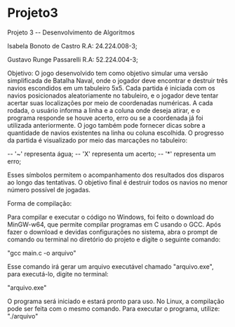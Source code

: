 # Projeto3
Projeto 3 -- Desenvolvimento de Algoritmos

Isabela Bonoto de Castro
R.A:  24.224.008-3;

Gustavo Runge Passarelli
R.A:  52.224.004-3;

Objetivo:
O jogo desenvolvido tem como objetivo simular uma versão simplificada de Batalha Naval, onde o jogador deve encontrar e 
destruir três navios escondidos em um tabuleiro 5x5. Cada partida é iniciada com os navios posicionados aleatoriamente no 
tabuleiro, e o jogador deve tentar acertar suas localizações por meio de coordenadas numéricas. A cada rodada, o usuário 
informa a linha e a coluna onde deseja atirar, e o programa responde se houve acerto, erro ou se a coordenada já foi 
utilizada anteriormente. O jogo também pode fornecer dicas sobre a quantidade de navios existentes na linha ou coluna 
escolhida. O progresso da partida é visualizado por meio das marcações no tabuleiro: 

-- '~' representa água;
-- 'X' representa um acerto;
-- '*' representa um erro;

Esses símbolos permitem o acompanhamento dos resultados dos disparos
ao longo das tentativas. O objetivo final é destruir
todos os navios no menor número possível de jogadas.


Forma de compilação:

Para compilar e executar o código no Windows, foi feito o download do
MinGW-w64, que permite compilar programas em C usando o GCC. Após
fazer o download e devidas configurações no sistema, abra o
prompt de comando ou terminal no diretório do projeto e digite o 
seguinte comando:

"gcc main.c -o arquivo"

Esse comando irá gerar um arquivo executável chamado "arquivo.exe",
para executá-lo, digite no terminal:

"arquivo.exe"

O programa será iniciado e estará pronto para uso.
No Linux, a compilação pode ser feita com o mesmo comando. Para 
executar o programa, utilize: "./arquivo"
